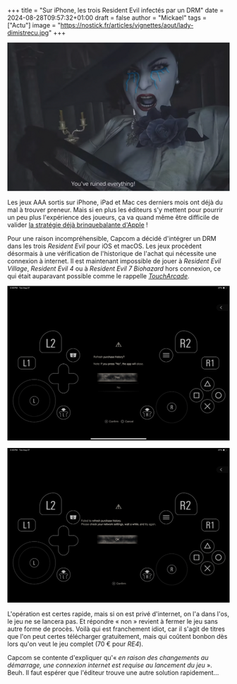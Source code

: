 +++
title = "Sur iPhone, les trois Resident Evil infectés par un DRM"
date = 2024-08-28T09:57:32+01:00
draft = false
author = "Mickael"
tags = ["Actu"]
image = "https://nostick.fr/articles/vignettes/aout/lady-dimistrecu.jpg"
+++

![Resident Evil Village](lady-dimistrecu.jpg "")

Les jeux AAA sortis sur iPhone, iPad et Mac ces derniers mois ont déjà du mal à trouver preneur. Mais si en plus les éditeurs s'y mettent pour pourrir un peu plus l'expérience des joueurs, ça va quand même être difficile de valider [la stratégie déjà brinquebalante d'Apple](https://nostick.fr/articles/2024/juin/2606-gros-jeux-iphone-strategie-apple-flop/) !

Pour une raison incompréhensible, Capcom a décidé d'intégrer un DRM dans les trois *Resident Evil* pour iOS et macOS. Les jeux procèdent désormais à une vérification de l'historique de l'achat qui nécessite une connexion à internet. Il est maintenant impossible de jouer à *Resident Evil Village*, *Resident Evil 4* ou à *Resident Evil 7 Biohazard* hors connexion, ce qui était auparavant possible comme le rappelle *[TouchArcade](https://toucharcade.com/2024/08/27/resident-evil-iphone-15-pro-online-drm-update-purchase-history-check-7-biohazard-village-4-remake/)*. 

![Resident Evil 4](resident-evil-4.jpg "Le message qui s'affiche au lancement de Resident Evil 4.")

![Resident Evil 4](resident-evil-4-1.jpg "Pas de connexion ? Pas de jeu.")

L'opération est certes rapide, mais si on est privé d'internet, on l'a dans l'os, le jeu ne se lancera pas. Et répondre « non » revient à fermer le jeu sans autre forme de procès. Voilà qui est franchement idiot, car il s'agit de titres que l'on peut certes télécharger gratuitement, mais qui coûtent bonbon dès lors qu'on veut le jeu complet (70 € pour *RE4*).

Capcom se contente d'expliquer qu'« *en raison des changements au démarrage, une connexion internet est requise au lancement du jeu* ». Beuh. Il faut espérer que l'éditeur trouve une autre solution rapidement…